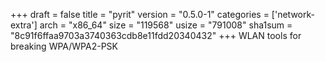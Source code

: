 +++
draft = false
title = "pyrit"
version = "0.5.0-1"
categories = ['network-extra']
arch = "x86_64"
size = "119568"
usize = "791008"
sha1sum = "8c91f6ffaa9703a3740363cdb8e11fdd20340432"
+++
WLAN tools for breaking WPA/WPA2-PSK